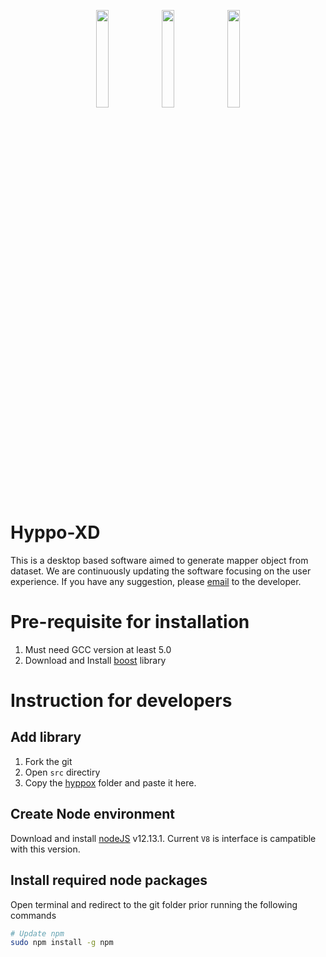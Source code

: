 <p align="center">
  <a href="https://github.com/xperthut/Hyppo-XD/releases"><img src="https://github.com/xperthut/Hyppo-XD/blob/master/logo/logoM.png" width="20%" style="margin:0" /></a>&nbsp;<a href="https://github.com/xperthut/Hyppo-XD/releases"><img src="https://github.com/xperthut/Hyppo-XD/blob/master/logo/logoW.png" width="20%" style="margin:0" /></a>&nbsp;<a href="https://github.com/xperthut/Hyppo-XD/releases"><img src="https://github.com/xperthut/Hyppo-XD/blob/master/logo/logoL.png" width="20%" style="margin:0" /></a>
 </p>

# Hyppo-XD 
This is a desktop based software aimed to generate mapper object from dataset. We are continuously updating the software focusing on the user experience. If you have any suggestion, please [email](mailto:mhmethun@gmail.com) to the developer.

# Pre-requisite for installation
1. Must need GCC version at least 5.0
2. Download and Install [boost](https://www.boost.org/) library

# Instruction for developers
## Add library
1. Fork the git
2. Open `src` directiry
3. Copy the [hyppox](https://github.com/xperthut/HYPPO-X/tree/master/Library) folder and paste it here.

## Create Node environment
Download and install [nodeJS](https://nodejs.org/download/release/v12.13.1/) v12.13.1. Current `V8` is interface is campatible with this version.

## Install required node packages
Open terminal and redirect to the git folder prior running the following commands
```bash
# Update npm
sudo npm install -g npm
```


